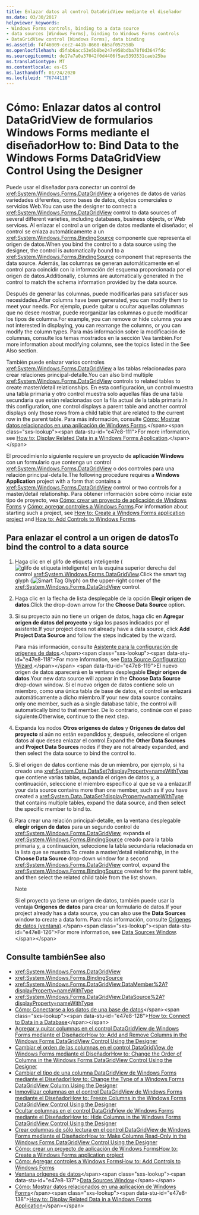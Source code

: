 ```yaml
---
title: Enlazar datos al control DataGridView mediante el diseñador
ms.date: 03/30/2017
helpviewer_keywords:
- Windows Forms controls, binding to a data source
- data sources [Windows Forms], binding to Windows Forms controls
- DataGridView control [Windows Forms], data binding
ms.assetid: f4f46009-cec2-441b-8668-6b5af057558b
ms.openlocfilehash: d5fab6acc53e5b8be247e958bdba78f0d3647fdc
ms.sourcegitcommit: de17a7a0a37042f0d4406f5ae5393531caeb25ba
ms.translationtype: MT
ms.contentlocale: es-ES
ms.lasthandoff: 01/24/2020
ms.locfileid: "76744118"
---
```

# <a name="how-to-bind-data-to-the-windows-forms-datagridview-control-using-the-designer"></a><span data-ttu-id="e47e8-102">Cómo: Enlazar datos al control DataGridView de formularios Windows Forms mediante el diseñador</span><span class="sxs-lookup"><span data-stu-id="e47e8-102">How to: Bind Data to the Windows Forms DataGridView Control Using the Designer</span></span>
<span data-ttu-id="e47e8-103">Puede usar el diseñador para conectar un control de <xref:System.Windows.Forms.DataGridView> a orígenes de datos de varias variedades diferentes, como bases de datos, objetos comerciales o servicios Web.</span><span class="sxs-lookup"><span data-stu-id="e47e8-103">You can use the designer to connect a <xref:System.Windows.Forms.DataGridView> control to data sources of several different varieties, including databases, business objects, or Web services.</span></span> <span data-ttu-id="e47e8-104">Al enlazar el control a un origen de datos mediante el diseñador, el control se enlaza automáticamente a un <xref:System.Windows.Forms.BindingSource> componente que representa el origen de datos.</span><span class="sxs-lookup"><span data-stu-id="e47e8-104">When you bind the control to a data source using the designer, the control is automatically bound to a <xref:System.Windows.Forms.BindingSource> component that represents the data source.</span></span> <span data-ttu-id="e47e8-105">Además, las columnas se generan automáticamente en el control para coincidir con la información del esquema proporcionada por el origen de datos.</span><span class="sxs-lookup"><span data-stu-id="e47e8-105">Additionally, columns are automatically generated in the control to match the schema information provided by the data source.</span></span>

 <span data-ttu-id="e47e8-106">Después de generar las columnas, puede modificarlas para satisfacer sus necesidades.</span><span class="sxs-lookup"><span data-stu-id="e47e8-106">After columns have been generated, you can modify them to meet your needs.</span></span> <span data-ttu-id="e47e8-107">Por ejemplo, puede quitar u ocultar aquellas columnas que no desee mostrar, puede reorganizar las columnas o puede modificar los tipos de columna.</span><span class="sxs-lookup"><span data-stu-id="e47e8-107">For example, you can remove or hide columns you are not interested in displaying, you can rearrange the columns, or you can modify the column types.</span></span> <span data-ttu-id="e47e8-108">Para más información sobre la modificación de columnas, consulte los temas mostrados en la sección Vea también.</span><span class="sxs-lookup"><span data-stu-id="e47e8-108">For more information about modifying columns, see the topics listed in the See Also section.</span></span>

 <span data-ttu-id="e47e8-109">También puede enlazar varios controles <xref:System.Windows.Forms.DataGridView> a las tablas relacionadas para crear relaciones principal-detalle.</span><span class="sxs-lookup"><span data-stu-id="e47e8-109">You can also bind multiple <xref:System.Windows.Forms.DataGridView> controls to related tables to create master/detail relationships.</span></span> <span data-ttu-id="e47e8-110">En esta configuración, un control muestra una tabla primaria y otro control muestra solo aquellas filas de una tabla secundaria que están relacionadas con la fila actual de la tabla primaria.</span><span class="sxs-lookup"><span data-stu-id="e47e8-110">In this configuration, one control displays a parent table and another control displays only those rows from a child table that are related to the current row in the parent table.</span></span> <span data-ttu-id="e47e8-111">Para más información, consulte [Cómo: Mostrar datos relacionados en una aplicación de Windows Forms](https://docs.microsoft.com/previous-versions/visualstudio/visual-studio-2013/57tx3hhe(v=vs.120)).</span><span class="sxs-lookup"><span data-stu-id="e47e8-111">For more information, see [How to: Display Related Data in a Windows Forms Application](https://docs.microsoft.com/previous-versions/visualstudio/visual-studio-2013/57tx3hhe(v=vs.120)).</span></span>

 <span data-ttu-id="e47e8-112">El procedimiento siguiente requiere un proyecto de **aplicación Windows** con un formulario que contenga un control <xref:System.Windows.Forms.DataGridView> o dos controles para una relación principal-detalle.</span><span class="sxs-lookup"><span data-stu-id="e47e8-112">The following procedure requires a **Windows Application** project with a form that contains a <xref:System.Windows.Forms.DataGridView> control or two controls for a master/detail relationship.</span></span> <span data-ttu-id="e47e8-113">Para obtener información sobre cómo iniciar este tipo de proyecto, vea [Cómo: crear un proyecto de aplicación de Windows Forms](/visualstudio/ide/step-1-create-a-windows-forms-application-project) y [Cómo: agregar controles a Windows Forms](how-to-add-controls-to-windows-forms.md).</span><span class="sxs-lookup"><span data-stu-id="e47e8-113">For information about starting such a project, see [How to: Create a Windows Forms application project](/visualstudio/ide/step-1-create-a-windows-forms-application-project) and [How to: Add Controls to Windows Forms](how-to-add-controls-to-windows-forms.md).</span></span>

## <a name="to-bind-the-control-to-a-data-source"></a><span data-ttu-id="e47e8-114">Para enlazar el control a un origen de datos</span><span class="sxs-lookup"><span data-stu-id="e47e8-114">To bind the control to a data source</span></span>

1. <span data-ttu-id="e47e8-115">Haga clic en el glifo de etiqueta inteligente (![glifo de etiqueta inteligente](./media/vs-winformsmttagglyph.gif "VS_WinFormSmtTagGlyph")) en la esquina superior derecha del control <xref:System.Windows.Forms.DataGridView>.</span><span class="sxs-lookup"><span data-stu-id="e47e8-115">Click the smart tag glyph (![Smart Tag Glyph](./media/vs-winformsmttagglyph.gif "VS_WinFormSmtTagGlyph")) on the upper-right corner of the <xref:System.Windows.Forms.DataGridView> control.</span></span>

2. <span data-ttu-id="e47e8-116">Haga clic en la flecha de lista desplegable de la opción **Elegir origen de datos**.</span><span class="sxs-lookup"><span data-stu-id="e47e8-116">Click the drop-down arrow for the **Choose Data Source** option.</span></span>

3. <span data-ttu-id="e47e8-117">Si su proyecto aún no tiene un origen de datos, haga clic en **Agregar origen de datos del proyecto** y siga los pasos indicados por el asistente.</span><span class="sxs-lookup"><span data-stu-id="e47e8-117">If your project does not already have a data source, click **Add Project Data Source** and follow the steps indicated by the wizard.</span></span>

     <span data-ttu-id="e47e8-118">Para más información, consulte [Asistente para la configuración de orígenes de datos](https://docs.microsoft.com/previous-versions/visualstudio/visual-studio-2013/w4dd7z6t(v=vs.120)).</span><span class="sxs-lookup"><span data-stu-id="e47e8-118">For more information, see [Data Source Configuration Wizard](https://docs.microsoft.com/previous-versions/visualstudio/visual-studio-2013/w4dd7z6t(v=vs.120)).</span></span> <span data-ttu-id="e47e8-119">El nuevo origen de datos aparecerá en la ventana desplegable **Elegir origen de datos**.</span><span class="sxs-lookup"><span data-stu-id="e47e8-119">Your new data source will appear in the **Choose Data Source** drop-down window.</span></span> <span data-ttu-id="e47e8-120">Si el nuevo origen de datos contiene solo un miembro, como una única tabla de base de datos, el control se enlazará automáticamente a dicho miembro.</span><span class="sxs-lookup"><span data-stu-id="e47e8-120">If your new data source contains only one member, such as a single database table, the control will automatically bind to that member.</span></span> <span data-ttu-id="e47e8-121">De lo contrario, continúe con el paso siguiente.</span><span class="sxs-lookup"><span data-stu-id="e47e8-121">Otherwise, continue to the next step.</span></span>

4. <span data-ttu-id="e47e8-122">Expanda los nodos **Otros orígenes de datos** y **Orígenes de datos del proyecto** si aún no están expandidos y, después, seleccione el origen datos al que desea enlazar el control.</span><span class="sxs-lookup"><span data-stu-id="e47e8-122">Expand the **Other Data Sources** and **Project Data Sources** nodes if they are not already expanded, and then select the data source to bind the control to.</span></span>

5. <span data-ttu-id="e47e8-123">Si el origen de datos contiene más de un miembro, por ejemplo, si ha creado una <xref:System.Data.DataSet?displayProperty=nameWithType> que contiene varias tablas, expanda el origen de datos y, a continuación, seleccione el miembro específico al que se va a enlazar.</span><span class="sxs-lookup"><span data-stu-id="e47e8-123">If your data source contains more than one member, such as if you have created a <xref:System.Data.DataSet?displayProperty=nameWithType> that contains multiple tables, expand the data source, and then select the specific member to bind to.</span></span>

6. <span data-ttu-id="e47e8-124">Para crear una relación principal-detalle, en la ventana desplegable **elegir origen de datos** para un segundo control de <xref:System.Windows.Forms.DataGridView>, expanda el <xref:System.Windows.Forms.BindingSource> creado para la tabla primaria y, a continuación, seleccione la tabla secundaria relacionada en la lista que se muestra.</span><span class="sxs-lookup"><span data-stu-id="e47e8-124">To create a master/detail relationship, in the **Choose Data Source** drop-down window for a second <xref:System.Windows.Forms.DataGridView> control, expand the <xref:System.Windows.Forms.BindingSource> created for the parent table, and then select the related child table from the list shown.</span></span>

    > [!NOTE]
    > <span data-ttu-id="e47e8-125">Si el proyecto ya tiene un origen de datos, también puede usar la ventaja **Orígenes de datos** para crear un formulario de datos.</span><span class="sxs-lookup"><span data-stu-id="e47e8-125">If your project already has a data source, you can also use the **Data Sources** window to create a data form.</span></span> <span data-ttu-id="e47e8-126">Para más información, consulte [Orígenes de datos (ventana)](https://docs.microsoft.com/previous-versions/visualstudio/visual-studio-2013/6ckyxa83(v=vs.120)).</span><span class="sxs-lookup"><span data-stu-id="e47e8-126">For more information, see [Data Sources Window](https://docs.microsoft.com/previous-versions/visualstudio/visual-studio-2013/6ckyxa83(v=vs.120)).</span></span>

## <a name="see-also"></a><span data-ttu-id="e47e8-127">Consulte también</span><span class="sxs-lookup"><span data-stu-id="e47e8-127">See also</span></span>

- <xref:System.Windows.Forms.DataGridView>
- <xref:System.Windows.Forms.BindingSource>
- <xref:System.Windows.Forms.DataGridView.DataMember%2A?displayProperty=nameWithType>
- <xref:System.Windows.Forms.DataGridView.DataSource%2A?displayProperty=nameWithType>
- <span data-ttu-id="e47e8-128">[Cómo: Conectarse a los datos de una base de datos](https://docs.microsoft.com/previous-versions/visualstudio/visual-studio-2013/fxk9yw1t(v=vs.120))</span><span class="sxs-lookup"><span data-stu-id="e47e8-128">[How to: Connect to Data in a Database](https://docs.microsoft.com/previous-versions/visualstudio/visual-studio-2013/fxk9yw1t(v=vs.120))</span></span>
- [<span data-ttu-id="e47e8-129">Agregar y quitar columnas en el control DataGridView de Windows Forms mediante el Diseñador</span><span class="sxs-lookup"><span data-stu-id="e47e8-129">How to: Add and Remove Columns in the Windows Forms DataGridView Control Using the Designer</span></span>](add-and-remove-columns-in-the-datagrid-using-the-designer.md)
- [<span data-ttu-id="e47e8-130">Cambiar el orden de las columnas en el control DataGridView de Windows Forms mediante el Diseñador</span><span class="sxs-lookup"><span data-stu-id="e47e8-130">How to: Change the Order of Columns in the Windows Forms DataGridView Control Using the Designer</span></span>](change-the-order-of-columns-in-the-datagrid-using-the-designer.md)
- [<span data-ttu-id="e47e8-131">Cambiar el tipo de una columna DataGridView de Windows Forms mediante el Diseñador</span><span class="sxs-lookup"><span data-stu-id="e47e8-131">How to: Change the Type of a Windows Forms DataGridView Column Using the Designer</span></span>](change-the-type-of-a-wf-datagridview-column-using-the-designer.md)
- [<span data-ttu-id="e47e8-132">Inmovilizar columnas en el control DataGridView de Windows Forms mediante el Diseñador</span><span class="sxs-lookup"><span data-stu-id="e47e8-132">How to: Freeze Columns in the Windows Forms DataGridView Control Using the Designer</span></span>](freeze-columns-in-the-datagrid-using-the-designer.md)
- [<span data-ttu-id="e47e8-133">Ocultar columnas en el control DataGridView de Windows Forms mediante el Diseñador</span><span class="sxs-lookup"><span data-stu-id="e47e8-133">How to: Hide Columns in the Windows Forms DataGridView Control Using the Designer</span></span>](hide-columns-in-the-datagrid-using-the-designer.md)
- [<span data-ttu-id="e47e8-134">Crear columnas de sólo lectura en el control DataGridView de Windows Forms mediante el Diseñador</span><span class="sxs-lookup"><span data-stu-id="e47e8-134">How to: Make Columns Read-Only in the Windows Forms DataGridView Control Using the Designer</span></span>](make-columns-read-only-in-the-datagrid-using-the-designer.md)
- [<span data-ttu-id="e47e8-135">Cómo: crear un proyecto de aplicación de Windows Forms</span><span class="sxs-lookup"><span data-stu-id="e47e8-135">How to: Create a Windows Forms application project</span></span>](/visualstudio/ide/step-1-create-a-windows-forms-application-project)
- [<span data-ttu-id="e47e8-136">Cómo: Agregar controles a Windows Forms</span><span class="sxs-lookup"><span data-stu-id="e47e8-136">How to: Add Controls to Windows Forms</span></span>](how-to-add-controls-to-windows-forms.md)
- <span data-ttu-id="e47e8-137">[Ventana orígenes de datos](https://docs.microsoft.com/previous-versions/visualstudio/visual-studio-2013/6ckyxa83(v=vs.120))</span><span class="sxs-lookup"><span data-stu-id="e47e8-137">[Data Sources Window](https://docs.microsoft.com/previous-versions/visualstudio/visual-studio-2013/6ckyxa83(v=vs.120))</span></span>
- <span data-ttu-id="e47e8-138">[Cómo: Mostrar datos relacionados en una aplicación de Windows Forms](https://docs.microsoft.com/previous-versions/visualstudio/visual-studio-2013/57tx3hhe(v=vs.120))</span><span class="sxs-lookup"><span data-stu-id="e47e8-138">[How to: Display Related Data in a Windows Forms Application](https://docs.microsoft.com/previous-versions/visualstudio/visual-studio-2013/57tx3hhe(v=vs.120))</span></span>
